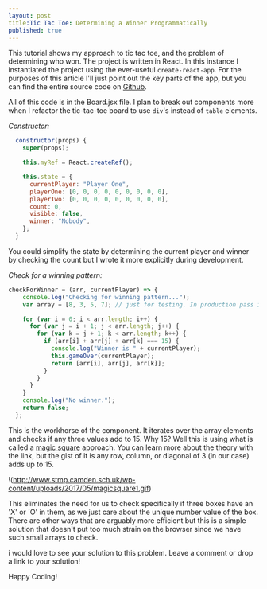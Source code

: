 ```yaml
---
layout: post
title:Tic Tac Toe: Determining a Winner Programmatically
published: true
---
```


This tutorial shows my approach to tic tac toe, and the problem of determining who won. The project is written in React. In this instance I instantiated the project using the ever-useful `create-react-app`.
For the purposes of this article I'll just point out the key parts of the app, but you can find the entire source code on [Github](https://github.com/alpinstang/tic-tac-react/).

All of this code is in the Board.jsx file. I plan to break out components more when I refactor the tic-tac-toe board to use `div`'s instead of `table` elements.

*Constructor:*
```js
  constructor(props) {
    super(props);

    this.myRef = React.createRef();

    this.state = {
      currentPlayer: "Player One",
      playerOne: [0, 0, 0, 0, 0, 0, 0, 0, 0],
      playerTwo: [0, 0, 0, 0, 0, 0, 0, 0, 0],
      count: 0,
      visible: false,
      winner: "Nobody",
    };
  }
```

You could simplify the state by determining the current player and winner by checking the count but I wrote it more explicitly during development.

*Check for a winning pattern:*
```js
checkForWinner = (arr, currentPlayer) => {
    console.log("Checking for winning pattern...");
    var array = [8, 3, 5, 7]; // just for testing. In production pass in the player's array.

    for (var i = 0; i < arr.length; i++) {
      for (var j = i + 1; j < arr.length; j++) {
        for (var k = j + 1; k < arr.length; k++) {
          if (arr[i] + arr[j] + arr[k] === 15) {
            console.log("Winner is " + currentPlayer);
            this.gameOver(currentPlayer);
            return [arr[i], arr[j], arr[k]];
          }
        }
      }
    }
    console.log("No winner.");
    return false;
  };
```

This is the workhorse of the component. It iterates over the array elements and checks if any three values add to 15. Why 15? Well this is using what is called a [magic square](http)
approach. You can learn more about the theory with the link, but the gist of it is any row, column, or diagonal of 3 (in our case) adds up to 15.

!(http://www.stmp.camden.sch.uk/wp-content/uploads/2017/05/magicsquare1.gif)

This eliminates the need for us to check specifically if three boxes have an 'X' or 'O' in them, as we just care about the unique number value of the box.
There are other ways that are arguably more efficient but this is a simple solution that doesn't put too much strain on the browser since we have such small arrays to check.

i would love to see your solution to this problem. Leave a comment or drop a link to your solution!

Happy Coding!
